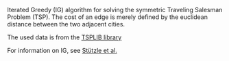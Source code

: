 Iterated Greedy (IG) algorithm for solving the symmetric Traveling Salesman Problem (TSP). 
The cost of an edge is merely defined by the euclidean distance between the two adjacent cities. 

The used data is from the [TSPLIB library](http://comopt.ifi.uni-heidelberg.de/software/TSPLIB95/index.html)

For information on IG, see [Stützle et al.](https://iridia.ulb.ac.be/IridiaTrSeries/link/IridiaTr2018-006.pdf) 
